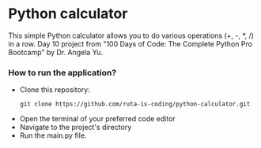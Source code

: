 # Python calculator

This simple Python calculator allows you to do various operations (+, -, *, /) in a row.
Day 10 project from "100 Days of Code: The Complete Python Pro Bootcamp" by Dr. Angela Yu.

### How to run the application?
- Clone this repository:
  ```
  git clone https://github.com/ruta-is-coding/python-calculator.git
- Open the terminal of your preferred code editor
- Navigate to the project's directory
- Run the main.py file.

